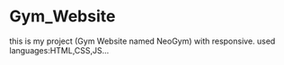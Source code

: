 # Gym_Website
this is my project (Gym Website named NeoGym) with responsive.  used languages:HTML,CSS,JS...
